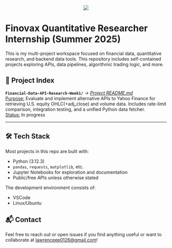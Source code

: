 <p align="center">
    <img src=https://ci3.googleusercontent.com/mail-sig/AIorK4ySzDtmFct8MdwJUuKUzSZaija53nTmvP_TF1ohRJtfMlZJer8gU8B431NnjOT9b_IoI8UhA5o/>
    
# Finovax Quantitative Researcher Internship (Summer 2025)
This is my multi-project workspace focused on financial data, quantitative research, and backend data tools. This repository includes self-contained projects exploring APIs, data pipelines, algorithmic trading logic, and more.

## 📁 Project Index
**`Financial-Data-API-Research-Week1/`** *→ [Project README.md](Financial-Data-API-Research-Week1/README.md)*\
<ins>Purpose:</ins> Evaluate and implement alternative APIs to Yahoo Finance for retrieving U.S. equity OHLC(+adj_close) and volume data. Includes rate-limit comparison, integration testing, and a unified Python data fetcher.\
<ins>Status:</ins> In progress  

---

## 🛠️ Tech Stack
Most projects in this repo are built with:
- Python (3.12.3)
- `pandas`, `requests`, `matplotlib`, etc.
- Jupyter Notebooks for exploration and documentation
- Public/free APIs unless otherwise stated

The development environment consists of:
- VSCode
- Linux/Ubuntu

## 📬 Contact
Feel free to reach out or open issues if you find anything useful or want to collaborate at lawrenceee0126@gmail.com!